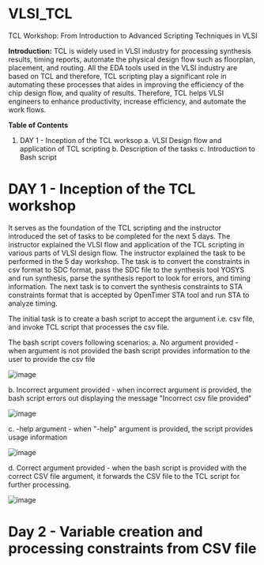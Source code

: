 # VLSI_TCL
TCL Workshop: From Introduction to Advanced Scripting Techniques in VLSI

**Introduction:**
TCL is widely used in VLSI industry for processing synthesis results, timing reports, automate the physical design flow such as floorplan, placement, and routing. All the EDA tools used in the VLSI industry are based on TCL and therefore, TCL scripting play a significant role in automating these processes that aides in improving the efficiency of the chip design flow, and quality of results. Therefore, TCL helps VLSI engineers to enhance productivity, increase efficiency, and automate the work flows.

**Table of Contents**

1. DAY 1 - Inception of the TCL worksop
   a. VLSI Design flow and application of TCL scripting
   b. Description of the tasks
   c. Introduction to Bash script

# DAY 1 - Inception of the TCL workshop

It serves as the foundation of the TCL scripting and the instructor introduced the set of tasks to be completed for the next 5 days. The instructor explained the VLSI flow and application of the TCL scripting in various parts of VLSI design flow. The instructor explained the task to be performed in the 5 day workshop. The task is to convert the constraints in csv format to SDC format, pass the SDC file to the synthesis tool YOSYS and run synthesis, parse the synthesis report to look for errors, and timing information. The next task is to convert the synthesis constraints to STA constraints format that is accepted by OpenTimer STA tool and run STA to analyze timing.

The initial task is to create a bash script to accept the argument i.e. csv file, and invoke TCL script that processes the csv file.

The bash script covers following scenarios:
a. No argument provided - when argument is not provided the bash script provides information to the user to provide the csv file

![image](https://github.com/KunalD09/VLSI_TCL/assets/18254670/dd7073fa-f15e-441d-8e3a-a8b7f1a40179)


b. Incorrect argument provided - when incorrect argument is provided, the bash script errors out displaying the message "Incorrect csv file provided"

![image](https://github.com/KunalD09/VLSI_TCL/assets/18254670/7bdec94a-ab59-4453-a387-0623db4b1793)


c. -help argument - when "-help" argument is provided, the script provides usage information

![image](https://github.com/KunalD09/VLSI_TCL/assets/18254670/c5f20612-693e-4570-86da-2a931478b29f)


d. Correct argument provided - when the bash script is provided with the correct CSV file argument, it forwards the CSV file to the TCL script for further processing.

![image](https://github.com/KunalD09/VLSI_TCL/assets/18254670/d030ea61-80b3-4e80-b9e3-8a002670fd57)


# Day 2 - Variable creation and processing constraints from CSV file





